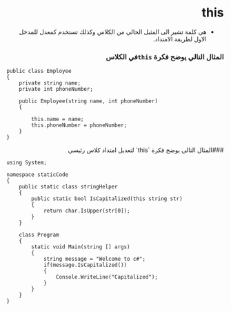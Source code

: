 <div dir=rtl align=right>
	
# this

- هي كلمة تشير الى المثيل الحالي من الكلاس  وكذلك تستخدم كمعدل للمدخل الاول لطريقة الامتداد.

### المثال التالي يوضح فكرة `this`في الكلاس
<div dir=ltr align=left>

```
public class Employee
{
    private string name;
    private int phoneNumber;

    public Employee(string name, int phoneNumber)
    {
        
        this.name = name;
        this.phoneNumber = phoneNumber;
    }
}
```
<div dir=rtl align=right>
###المثال التالي يوضح فكرة `this` لتعديل امتداد كلاس رئيسي

<div dir=ltr align=left>

```
using System;

namespace staticCode
{
	public static class stringHelper
	{
		public static bool IsCapitalized(this string str)
		{
			return char.IsUpper(str[0]);
		}
	} 

	class Program
	{
		static void Main(string [] args)
		{
			string message = "Welcome to c#";
			if(message.IsCapitalized())
			{
				Console.WriteLine("Capitalized");
			}
		}
	}
}
```

